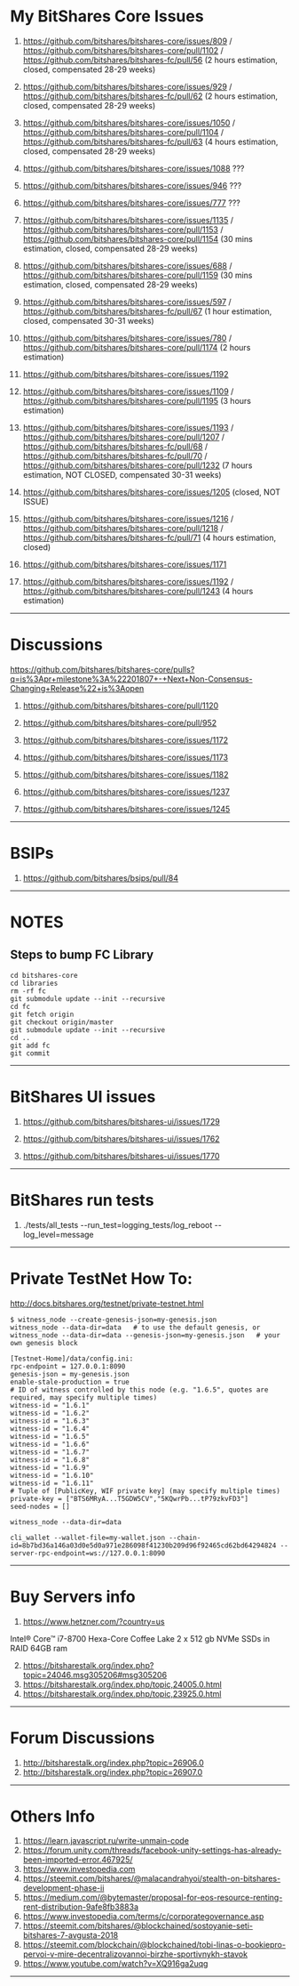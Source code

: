 # My BitShares Core Issues

1. https://github.com/bitshares/bitshares-core/issues/809 / https://github.com/bitshares/bitshares-core/pull/1102 / https://github.com/bitshares/bitshares-fc/pull/56 (2 hours estimation, closed, compensated 28-29 weeks)

2. https://github.com/bitshares/bitshares-core/issues/929 / https://github.com/bitshares/bitshares-fc/pull/62 (2 hours estimation, closed, compensated 28-29 weeks)

3. https://github.com/bitshares/bitshares-core/issues/1050 / https://github.com/bitshares/bitshares-core/pull/1104 / https://github.com/bitshares/bitshares-fc/pull/63 (4 hours estimation, closed, compensated 28-29 weeks)

4. https://github.com/bitshares/bitshares-core/issues/1088 ???

5. https://github.com/bitshares/bitshares-core/issues/946 ???

6. https://github.com/bitshares/bitshares-core/issues/777 ???

7. https://github.com/bitshares/bitshares-core/issues/1135 / https://github.com/bitshares/bitshares-core/pull/1153 / https://github.com/bitshares/bitshares-core/pull/1154 (30 mins estimation, closed, compensated 28-29 weeks)

8. https://github.com/bitshares/bitshares-core/issues/688 / https://github.com/bitshares/bitshares-core/pull/1159 (30 mins estimation, closed, compensated 28-29 weeks)

9. https://github.com/bitshares/bitshares-core/issues/597 / https://github.com/bitshares/bitshares-fc/pull/67 (1 hour estimation, closed, compensated 30-31 weeks)

10. https://github.com/bitshares/bitshares-core/issues/780 / https://github.com/bitshares/bitshares-core/pull/1174 (2 hours estimation)

11. https://github.com/bitshares/bitshares-core/issues/1192

12. https://github.com/bitshares/bitshares-core/issues/1109 / https://github.com/bitshares/bitshares-core/pull/1195 (3 hours estimation)

13. https://github.com/bitshares/bitshares-core/issues/1193 / https://github.com/bitshares/bitshares-core/pull/1207 / https://github.com/bitshares/bitshares-fc/pull/68 / https://github.com/bitshares/bitshares-fc/pull/70 / https://github.com/bitshares/bitshares-core/pull/1232 (7 hours estimation, NOT CLOSED, compensated 30-31 weeks)

14. https://github.com/bitshares/bitshares-core/issues/1205 (closed, NOT ISSUE)

15. https://github.com/bitshares/bitshares-core/issues/1216 / https://github.com/bitshares/bitshares-core/pull/1218 / https://github.com/bitshares/bitshares-fc/pull/71 (4 hours estimation, closed)

16. https://github.com/bitshares/bitshares-core/issues/1171

17. https://github.com/bitshares/bitshares-core/issues/1192 / https://github.com/bitshares/bitshares-core/pull/1243 (4 hours estimation)

______________________________________________________________________________________________________________________

# Discussions

https://github.com/bitshares/bitshares-core/pulls?q=is%3Apr+milestone%3A%22201807+-+Next+Non-Consensus-Changing+Release%22+is%3Aopen

1. https://github.com/bitshares/bitshares-core/pull/1120

2. https://github.com/bitshares/bitshares-core/pull/952

3. https://github.com/bitshares/bitshares-core/issues/1172

4. https://github.com/bitshares/bitshares-core/issues/1173

5. https://github.com/bitshares/bitshares-core/issues/1182

6. https://github.com/bitshares/bitshares-core/issues/1237

7. https://github.com/bitshares/bitshares-core/issues/1245

______________________________________________________________________________________________________________________

# BSIPs

1. https://github.com/bitshares/bsips/pull/84

______________________________________________________________________________________________________________________

# NOTES

## Steps to bump FC Library

```
cd bitshares-core
cd libraries
rm -rf fc
git submodule update --init --recursive
cd fc
git fetch origin
git checkout origin/master
git submodule update --init --recursive
cd ..
git add fc
git commit
```
______________________________________________________________________________________________________________________

# BitShares UI issues

1. https://github.com/bitshares/bitshares-ui/issues/1729

2. https://github.com/bitshares/bitshares-ui/issues/1762

3. https://github.com/bitshares/bitshares-ui/issues/1770

______________________________________________________________________________________________________________________

# BitShares run tests

1. ./tests/all_tests --run_test=logging_tests/log_reboot --log_level=message

______________________________________________________________________________________________________________________

# Private TestNet How To:

http://docs.bitshares.org/testnet/private-testnet.html

```
$ witness_node --create-genesis-json=my-genesis.json
witness_node --data-dir=data   # to use the default genesis, or
witness_node --data-dir=data --genesis-json=my-genesis.json   # your own genesis block

[Testnet-Home]/data/config.ini:
rpc-endpoint = 127.0.0.1:8090
genesis-json = my-genesis.json
enable-stale-production = true
# ID of witness controlled by this node (e.g. "1.6.5", quotes are required, may specify multiple times)
witness-id = "1.6.1"
witness-id = "1.6.2"
witness-id = "1.6.3"
witness-id = "1.6.4"
witness-id = "1.6.5"
witness-id = "1.6.6"
witness-id = "1.6.7"
witness-id = "1.6.8"
witness-id = "1.6.9"
witness-id = "1.6.10"
witness-id = "1.6.11"
# Tuple of [PublicKey, WIF private key] (may specify multiple times)
private-key = ["BTS6MRyA...T5GDW5CV","5KQwrPb...tP79zkvFD3"]
seed-nodes = []

witness_node --data-dir=data

cli_wallet --wallet-file=my-wallet.json --chain-id=8b7bd36a146a03d0e5d0a971e286098f41230b209d96f92465cd62bd64294824 --server-rpc-endpoint=ws://127.0.0.1:8090
```
______________________________________________________________________________________________________________________

# Buy Servers info

1. https://www.hetzner.com/?country=us

Intel® Core™ i7-8700 Hexa-Core Coffee Lake
2 x 512 gb NVMe SSDs in RAID
64GB ram

2. https://bitsharestalk.org/index.php?topic=24046.msg305206#msg305206
3. https://bitsharestalk.org/index.php/topic,24005.0.html
4. https://bitsharestalk.org/index.php/topic,23925.0.html
______________________________________________________________________________________________________________________

# Forum Discussions

1. http://bitsharestalk.org/index.php?topic=26906.0
2. http://bitsharestalk.org/index.php?topic=26907.0
______________________________________________________________________________________________________________________

# Others Info

1. https://learn.javascript.ru/write-unmain-code
2. https://forum.unity.com/threads/facebook-unity-settings-has-already-been-imported-error.467925/
3. https://www.investopedia.com
4. https://steemit.com/bitshares/@malacandrahyoi/stealth-on-bitshares-development-phase-ii
5. https://medium.com/@bytemaster/proposal-for-eos-resource-renting-rent-distribution-9afe8fb3883a
6. https://www.investopedia.com/terms/c/corporategovernance.asp
7. https://steemit.com/bitshares/@blockchained/sostoyanie-seti-bitshares-7-avgusta-2018
8. https://steemit.com/blockchain/@blockchained/tobi-linas-o-bookiepro-pervoi-v-mire-decentralizovannoi-birzhe-sportivnykh-stavok
9. https://www.youtube.com/watch?v=XQ916ga2uqg

______________________________________________________________________________________________________________________
